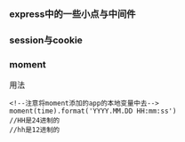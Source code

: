 ### express中的一些小点与中间件

### session与cookie

### moment
用法

```
<!--注意将moment添加的app的本地变量中去-->
moment(time).format('YYYY.MM.DD HH:mm:ss')
//HH是24进制的
//hh是12进制的
```

###